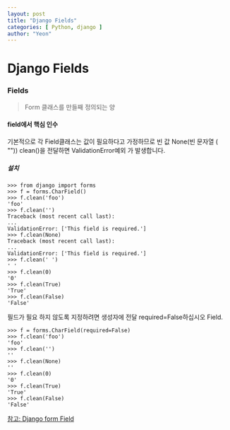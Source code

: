 ```yaml
---
layout: post
title: "Django Fields"
categories: [ Python, django ]
author: "Yeon"
---
```


# Django Fields

### Fields
> Form 클래스를 만들째 정의되는 양
#### field에서 핵심 인수
기본적으로 각 Field클래스는 값이 필요하다고 가정하므로 빈 값 None(빈 문자열 ( "")) clean()을 전달하면 ValidationError예외 가 발생합니다.

##### 설치
~~~
>>> from django import forms
>>> f = forms.CharField()
>>> f.clean('foo')
'foo'
>>> f.clean('')
Traceback (most recent call last):
...
ValidationError: ['This field is required.']
>>> f.clean(None)
Traceback (most recent call last):
...
ValidationError: ['This field is required.']
>>> f.clean(' ')
' '
>>> f.clean(0)
'0'
>>> f.clean(True)
'True'
>>> f.clean(False)
'False'
~~~

필드가 필요 하지 않도록 지정하려면 생성자에 전달 required=False하십시오 Field.
~~~
>>> f = forms.CharField(required=False)
>>> f.clean('foo')
'foo'
>>> f.clean('')
''
>>> f.clean(None)
''
>>> f.clean(0)
'0'
>>> f.clean(True)
'True'
>>> f.clean(False)
'False'
~~~


[참고: Django form Field](https://docs.djangoproject.com/en/2.0/ref/forms/fields/)
